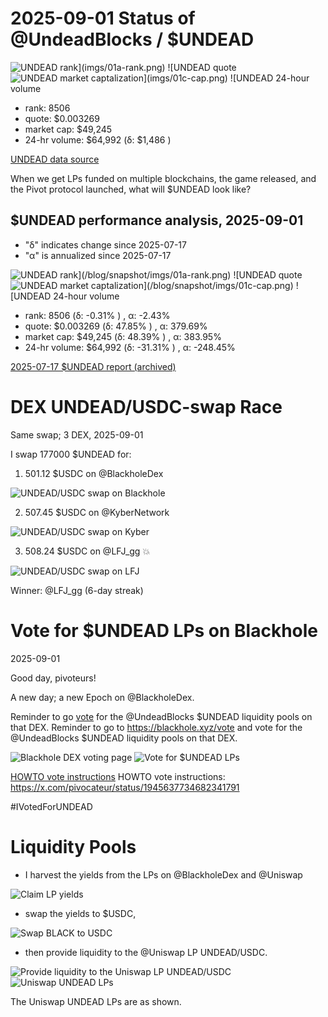 # 2025-09-01 Status of @UndeadBlocks / $UNDEAD 

![$UNDEAD rank](imgs/01a-rank.png) 
![$UNDEAD quote](imgs/01b-quote.png) 
![$UNDEAD market captalization](imgs/01c-cap.png) 
![$UNDEAD 24-hour volume](imgs/01d-vol.png) 

* rank: 8506 
* quote: $0.003269 
* market cap: $49,245 
* 24-hr volume: $64,992 (δ: $1,486 ) 


[UNDEAD data source](https://www.coingecko.com/en/coins/undead-blocks) 



When we get LPs funded on multiple blockchains, the game released, and the Pivot protocol launched, what will $UNDEAD look like? 

## $UNDEAD performance analysis, 2025-09-01 

* "δ" indicates change since 2025-07-17 
* "α" is annualized since 2025-07-17 

![$UNDEAD rank](/blog/snapshot/imgs/01a-rank.png) 
![$UNDEAD quote](/blog/snapshot/imgs/01b-quote.png) 
![$UNDEAD market captalization](/blog/snapshot/imgs/01c-cap.png) 
![$UNDEAD 24-hour volume](/blog/snapshot/imgs/01d-vol.png) 

* rank: 8506 (δ: -0.31% ) , α: -2.43% 
* quote: $0.003269 (δ: 47.85% ) , α: 379.69% 
* market cap: $49,245 (δ: 48.39% ) , α: 383.95% 
* 24-hr volume: $64,992 (δ: -31.31% ) , α: -248.45% 

[2025-07-17 $UNDEAD report (archived)](https://github.com/pivoteur/biz/tree/main/blog/snapshot) 

# DEX UNDEAD/USDC-swap Race 

Same swap; 3 DEX, 2025-09-01 

I swap 177000 $UNDEAD for: 

1. 501.12 $USDC on @BlackholeDex 

![UNDEAD/USDC swap on Blackhole](imgs/02a-blackhole.png) 

2. 507.45 $USDC on @KyberNetwork 

![UNDEAD/USDC swap on Kyber](imgs/02b-kyber.png) 

3. 508.24 $USDC on @LFJ_gg 💥 

![UNDEAD/USDC swap on LFJ](imgs/02c-lfj.png) 

Winner: @LFJ_gg (6-day streak) 

# Vote for $UNDEAD LPs on Blackhole 

2025-09-01 

Good day, pivoteurs! 

A new day; a new Epoch on @BlackholeDex. 

Reminder to go [vote](https://blackhole.xyz/vote) for the @UndeadBlocks $UNDEAD liquidity pools on that DEX. Reminder to go to https://blackhole.xyz/vote and vote for the @UndeadBlocks $UNDEAD liquidity pools on that DEX. 

![Blackhole DEX voting page](imgs/03a-vote.png) 
![Vote for $UNDEAD LPs](imgs/03b-voted.png) 

[HOWTO vote instructions](https://x.com/pivocateur/status/1945637734682341791) HOWTO vote instructions: https://x.com/pivocateur/status/1945637734682341791 

#IVotedForUNDEAD 

# Liquidity Pools 

* I harvest the yields from the LPs on @BlackholeDex and @Uniswap 

![Claim LP yields](imgs/03a-claim.png) 

* swap the yields to $USDC, 

![Swap BLACK to USDC](imgs/03b-swap.png) 

* then provide liquidity to the @Uniswap LP UNDEAD/USDC. 

![Provide liquidity to the Uniswap LP UNDEAD/USDC](imgs/03c-provide.png) 
![Uniswap UNDEAD LPs](imgs/03d-lps.png) 

The Uniswap UNDEAD LPs are as shown. 

